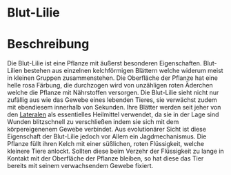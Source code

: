 # Blut-Lilie

# Beschreibung
Die Blut-Lilie ist eine Pflanze mit äußerst besonderen Eigenschaften.
Blut-Lilien bestehen aus einzelnen kelchförmigen Blättern welche widerum meist in kleinen Gruppen zusammenstehen.
Die Oberfläche der Pflanze hat eine helle rosa Färbung, die durchzogen wird von unzähligen roten Äderchen welche die Pflanze mit Nährstoffen versorgen.
Die Blut-Lilie sieht nicht nur zufällig aus wie das Gewebe eines lebenden Tieres, sie verwächst zudem mit ebendiesem innerhalb von Sekunden.
Ihre Blätter werden seit jeher von den [Lateralen](/content/Voelker/Lateralen/index.md) als essentielles Heilmittel verwendet, da sie in der Lage sind Wunden blitzschnell zu verschließen indem sie sich mit dem körpereigenenem Gewebe verbindet.
Aus evolutionärer Sicht ist diese Eigenschaft der Blut-Lilie jedoch vor Allem ein Jagdmechanismus.
Die Pflanze füllt ihren Kelch mit einer süßlichen, roten Flüssigkeit, welche kleinere Tiere anlockt.
Sollten diese beim Verzehr der Flüssigkeit zu lange in Kontakt mit der Oberfläche der Pflanze bleiben, so hat diese das Tier bereits mit seinem verwachsendem Gewebe fixiert.